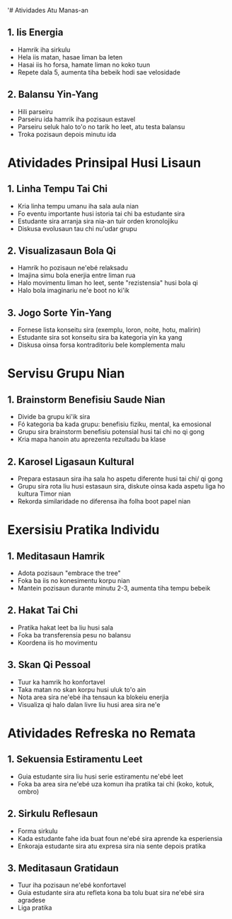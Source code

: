 '# Atividades Atu Manas-an

## 1. Iis Energia
- Hamrik iha sirkulu
- Hela iis matan, hasae liman ba leten
- Hasai iis ho forsa, hamate liman no koko tuun
- Repete dala 5, aumenta tiha bebeik hodi sae velosidade

## 2. Balansu Yin-Yang
- Hili parseiru
- Parseiru ida hamrik iha pozisaun estavel
- Parseiru seluk halo to'o no tarik ho leet, atu testa balansu
- Troka pozisaun depois minutu ida

# Atividades Prinsipal Husi Lisaun

## 1. Linha Tempu Tai Chi
- Kria linha tempu umanu iha sala aula nian
- Fo eventu importante husi istoria tai chi ba estudante sira
- Estudante sira arranja sira nia-an tuir orden kronolojiku
- Diskusa evolusaun tau chi nu'udar grupu

## 2. Visualizasaun Bola Qi
- Hamrik ho pozisaun ne'ebé relaksadu
- Imajina simu bola enerjia entre liman rua
- Halo movimentu liman ho leet, sente "rezistensia" husi bola qi
- Halo bola imaginariu ne'e boot no ki'ik

## 3. Jogo Sorte Yin-Yang
- Fornese lista konseitu sira (exemplu, loron, noite, hotu, malirin)
- Estudante sira sot konseitu sira ba kategoria yin ka yang
- Diskusa oinsa forsa kontraditoriu bele komplementa malu

# Servisu Grupu Nian

## 1. Brainstorm Benefisiu Saude Nian
- Divide ba grupu ki'ik sira
- Fó kategoria ba kada grupu: benefisiu fiziku, mental, ka emosional
- Grupu sira brainstorm benefisiu potensial husi tai chi no qi gong
- Kria mapa hanoin atu aprezenta rezultadu ba klase

## 2. Karosel Ligasaun Kultural
- Prepara estasaun sira iha sala ho aspetu diferente husi tai chi/ qi gong
- Grupu sira rota liu husi estasaun sira, diskute oinsa kada aspetu liga ho kultura Timor nian
- Rekorda similaridade no diferensa iha folha boot papel nian

# Exersisiu Pratika Individu

## 1. Meditasaun Hamrik
- Adota pozisaun "embrace the tree"
- Foka ba iis no konesimentu korpu nian
- Mantein pozisaun durante minutu 2-3, aumenta tiha tempu bebeik 

## 2. Hakat Tai Chi
- Pratika hakat leet ba liu husi sala
- Foka ba transferensia pesu no balansu
- Koordena iis ho movimentu

## 3. Skan Qi Pessoal
- Tuur ka hamrik ho konfortavel
- Taka matan no skan korpu husi uluk to'o ain
- Nota area sira ne'ebé iha tensaun ka blokeiu enerjia
- Visualiza qi halo dalan livre liu husi area sira ne'e

# Atividades Refreska no Remata

## 1. Sekuensia Estiramentu Leet
- Guia estudante sira liu husi serie estiramentu ne'ebé leet
- Foka ba area sira ne'ebé uza komun iha pratika tai chi (koko, kotuk, ombro)

## 2. Sirkulu Reflesaun
- Forma sirkulu
- Kada estudante fahe ida buat foun ne'ebé sira aprende ka esperiensia
- Enkoraja estudante sira atu expresa sira nia sente depois pratika

## 3. Meditasaun Gratidaun
- Tuur iha pozisaun ne'ebé konfortavel
- Guia estudante sira atu refleta kona ba tolu buat sira ne'ebé sira agradese
- Liga pratika